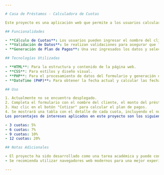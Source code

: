 ```yaml
---

# Casa de Préstamos - Calculadora de Cuotas

Este proyecto es una aplicación web que permite a los usuarios calcular el plan de pagos de un préstamo basado en el monto solicitado y el número de cuotas elegidas. El proyecto ha sido desarrollado por David Mite Zambrano como parte de la Tarea Virtual 5 del curso DSE-08.

## Funcionalidades

- **Cálculo de Cuotas**: Los usuarios pueden ingresar el nombre del cliente, el monto del préstamo y seleccionar el número de cuotas deseadas.
- **Validación de Datos**: Se realizan validaciones para asegurar que los campos requeridos no estén vacíos y que el monto del préstamo sea válido.
- **Generación de Plan de Pagos**: Una vez ingresados los datos y seleccionado el número de cuotas, se genera un plan de pagos que muestra el número de cuota, la fecha de pago y el monto mensual.

## Tecnologías Utilizadas

- **HTML**: Para la estructura y contenido de la página web.
- **CSS**: Para estilos y diseño visual.
- **PHP**: Para el procesamiento de datos del formulario y generación dinámica del plan de pagos.
- **DateTime (PHP)**: Para obtener la fecha actual y calcular las fechas de pago de las cuotas.

## Uso

1. Actualmente no se encuentra desplegado.
2. Completa el formulario con el nombre del cliente, el monto del préstamo y selecciona el número de cuotas.
3. Haz clic en el botón "Cotizar" para calcular el plan de pagos.
4. Se mostrará una tabla con el detalle de cada cuota, incluyendo el número de cuota, la fecha de pago y el monto mensual.
Los porcentajes de intereses aplicados en este proyecto son los siguientes:

- 3 cuotas: 5%
- 6 cuotas: 7%
- 9 cuotas: 10%
- 12 cuotas: 20%

## Notas Adicionales

- El proyecto ha sido desarrollado como una tarea académica y puede contener limitaciones o áreas de mejora.
- Se recomienda utilizar navegadores web modernos para una mejor experiencia de usuario.

---
```

